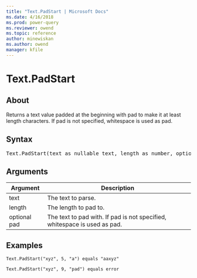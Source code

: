```yaml
---
title: "Text.PadStart | Microsoft Docs"
ms.date: 4/16/2018
ms.prod: power-query
ms.reviewer: owend
ms.topic: reference
author: minewiskan
ms.author: owend
manager: kfile
---
```

# Text.PadStart

  
## About  
Returns a text value padded at the beginning with pad to make it at least length characters.  If pad is not specified, whitespace is used as pad.  
  
## Syntax

<pre>
Text.PadStart(text as nullable text, length as number, optional pad as nullable text) as nullable text  
</pre>
  
## Arguments  
  
|Argument|Description|  
|------------|---------------|  
|text|The text to parse.|  
|length|The length to pad to.|  
|optional pad|The text to pad with.  If pad is not specified, whitespace is used as pad.|  
  
## Examples  
  
```powerquery-m 
Text.PadStart("xyz", 5, "a") equals "aaxyz"  
```  
  
```powerquery-m 
Text.PadStart("xyz", 9, "pad") equals error  
```  
